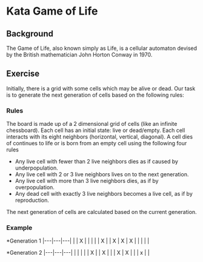 # Kata Game of Life

## Background
The Game of Life, also known simply as Life, is a cellular automaton devised by the British mathematician John Horton Conway in 1970.

## Exercise
Initially, there is a grid with some cells which may be alive or dead. Our task is to generate the next generation of cells based on the following rules: 

### Rules
The board is made up of a 2 dimensional grid of cells (like an infinite chessboard).
Each cell has an initial state: live or dead/empty. 
Each cell interacts with its eight neighbors (horizontal, vertical, diagonal).
A cell dies of continues to life or is born from an empty cell using the following four rules

* Any live cell with fewer than 2 live neighbors dies as if caused by underpopulation.
* Any live cell with 2 or 3 live neighbors lives on to the next generation.
* Any live cell with more than 3 live neighbors dies, as if by overpopulation.
* Any dead cell with exactly 3 live neighbors becomes a live cell, as if by reproduction.

The next generation of cells are calculated based on the current generation.

### Example
*Generation 1
|---|---|---|
|   | X |   |
|   |   | X |
| X | X | X |
|   |   |   |

*Generation 2
|---|---|---|
|   |   |   |
| X |   | X |
|   | X | X |
|   | x |   |
